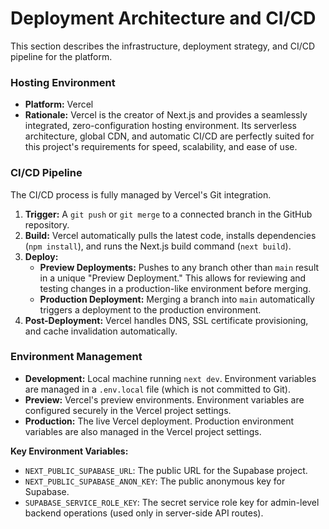 # Deployment Architecture and CI/CD

This section describes the infrastructure, deployment strategy, and CI/CD pipeline for the platform.

### Hosting Environment

*   **Platform:** Vercel
*   **Rationale:** Vercel is the creator of Next.js and provides a seamlessly integrated, zero-configuration hosting environment. Its serverless architecture, global CDN, and automatic CI/CD are perfectly suited for this project's requirements for speed, scalability, and ease of use.

### CI/CD Pipeline

The CI/CD process is fully managed by Vercel's Git integration.

1.  **Trigger:** A `git push` or `git merge` to a connected branch in the GitHub repository.
2.  **Build:** Vercel automatically pulls the latest code, installs dependencies (`npm install`), and runs the Next.js build command (`next build`).
3.  **Deploy:**
    *   **Preview Deployments:** Pushes to any branch other than `main` result in a unique "Preview Deployment." This allows for reviewing and testing changes in a production-like environment before merging.
    *   **Production Deployment:** Merging a branch into `main` automatically triggers a deployment to the production environment.
4.  **Post-Deployment:** Vercel handles DNS, SSL certificate provisioning, and cache invalidation automatically.

### Environment Management

*   **Development:** Local machine running `next dev`. Environment variables are managed in a `.env.local` file (which is not committed to Git).
*   **Preview:** Vercel's preview environments. Environment variables are configured securely in the Vercel project settings.
*   **Production:** The live Vercel deployment. Production environment variables are also managed in the Vercel project settings.

**Key Environment Variables:**

*   `NEXT_PUBLIC_SUPABASE_URL`: The public URL for the Supabase project.
*   `NEXT_PUBLIC_SUPABASE_ANON_KEY`: The public anonymous key for Supabase.
*   `SUPABASE_SERVICE_ROLE_KEY`: The secret service role key for admin-level backend operations (used only in server-side API routes). 